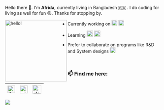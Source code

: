 Hello there 👋. I'm **Afrida,** currently living in Bangladesh 🇧🇩 . I do coding for living as well for fun :stuck_out_tongue_winking_eye:. Thanks for stopping by. 
<br/> 


<p>
  <img width="200" alt="hello!" align="left" src="https://thumbs.gfycat.com/InfiniteConfusedBear-size_restricted.gif">
</p>

 - Currently working on <img src="https://seeklogo.com/images/J/java-logo-7F8B35BAB3-seeklogo.com.png" alt="java icon" width="18"> <img src="https://frontbackend.com/storage/tutorials/thymeleaf/spring-boot-logo.png" alt="spring icon" width="18">
 
 - Learning <img src="https://www.freepnglogos.com/uploads/javascript-png/javascript-vector-logo-yellow-png-transparent-javascript-vector-12.png" alt="js icon" width="20">  <img src="https://cdn1.iconfinder.com/data/icons/devops-cycle/256/devops_cycle_1_flat-512.png" alt="devops icon" width="20">
  
 
 - Prefer to collaborate on programs like R&D and System designs <img src="https://images.ctfassets.net/xvqp5pvs1vfv/6yg3E0UfV8f54PJWOQpTVn/502f67ad7b0d6bdc30cc58c4e3eafc78/feature-collaborate.svg" alt="colab icon" width="18">
  
<br/>

### 📫 Find me here: 

 [<img src="https://w7.pngwing.com/pngs/402/997/png-transparent-linkedin-logo-computer-icons-facebook-user-profile-facebook-blue-angle-text.png" alt="linkedin icon" width="24">](https://www.linkedin.com/in/afrida-anzum/) | [<img src="https://cdn2.iconfinder.com/data/icons/social-icons-color/512/stackoverflow-512.png" alt="stackoverflow icon" width="25">](https://stackoverflow.com/users/5968939/afrida-anzum-aesha) | [<img src="https://d2fltix0v2e0sb.cloudfront.net/dev-badge.svg" alt="devIo icon" width="28">](https://dev.to/afrida67)
 |---|---|---|
 
 
<p align='center'>
<img align='left' src="https://visitor-badge.glitch.me/badge?page_id=afrida67.visitor-badge">
<p/>
